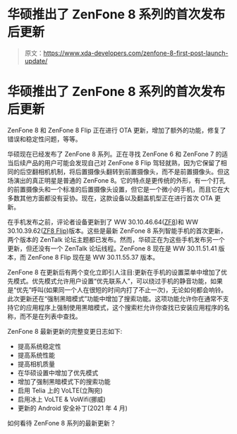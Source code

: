 # 华硕推出了 ZenFone 8 系列的首次发布后更新

> 原文：<https://www.xda-developers.com/zenfone-8-first-post-launch-update/>

# 华硕推出了 ZenFone 8 系列的首次发布后更新

ZenFone 8 和 ZenFone 8 Flip 正在进行 OTA 更新，增加了额外的功能，修复了错误和稳定性问题，等等。

华硕现在已经发布了 ZenFone 8 系列。正在寻找 ZenFone 6 和 ZenFone 7 的适当后续产品的用户可能会发现自己对 ZenFone 8 Flip 驾轻就熟，因为它保留了相同的后空翻相机机制，将后置摄像头翻转到前置摄像头，而不是前置摄像头。但这场演出的真正明星是普通的 ZenFone 8。它的特点是更传统的外形，有一个打孔的前置摄像头和一个标准的后置摄像头设置，但它是一个微小的手机，而且它在大多数其他方面都没有妥协。现在，这款设备以及翻盖机型正在进行首次 OTA 更新。

在手机发布之前，评论者设备更新到了 WW 30.10.46.64([ZF8](https://zentalk.asus.com/en/discussion/48080/210512-zenfone-8-ww-30-10-46-64#latest))和 WW 30.10.39.62([ZF8 Flip](https://zentalk.asus.com/en/discussion/48082/210512-zenfone-8-flip-ww-30-10-39-62))版本。这些是最新 ZenFone 8 系列智能手机的首次更新，两个版本的 ZenTalk 论坛主题都已发布。然而，华硕正在为这些手机发布另一个更新，但还没有一个 ZenTalk 论坛线程。ZenFone 8 现在是 WW 30.11.51.41 版本，而 ZenFone 8 Flip 现在是 WW 30.11.55.37 版本。

ZenFone 8 在更新后有两个变化立即引人注目:更新在手机的设置菜单中增加了优先模式。优先模式允许用户设置“优先联系人”，可以绕过手机的静音功能，如果是“优先”呼叫(如果同一个人在很短的时间内打了不止一次)，无论如何都会响铃。此次更新还在“强制黑暗模式”功能中增加了搜索功能。这项功能允许你在通常不支持它的应用程序上强制使用黑暗模式，这个搜索栏允许你查找已安装应用程序的名称，而不是在列表中查找。

ZenFone 8 最新更新的完整变更日志如下:

*   提高系统稳定性
*   提高系统性能
*   提高相机质量
*   在华硕设置中增加了优先模式
*   增加了强制黑暗模式下的搜索功能
*   启用 Telia 上的 VoLTE(立陶宛)
*   启用冰上 VoLTE & VoWifi(挪威)
*   更新的 Android 安全补丁(2021 年 4 月)

如何看待 ZenFone 8 系列的最新更新？